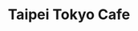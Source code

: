 ---
layout: place
title: "Taipei Tokyo Cafe"
permalink: /maryland/rockville/taipei-tokyo-cafe.html
stateAbbr: MD
stateName: Maryland
cityName: Rockville
seo:
  name: "Taipei Tokyo Cafe"
  type: Restaurant
  links: http://www.taipei-tokyo.net/
description: "Longtime spot offering Chinese, Thai & Japanese fare including sushi in a casual setting. Taipei Tokyo Cafe serves delicious sushi in Rockville, Maryland. Try fresh Japanese dishes for a great dining experience. Available for takeout, delivery, lunch, and dinner."
place_id: ChIJIZrY4yTMt4kRZnmc1H0NFSs
photos:
  - name: >-
      places/ChIJIZrY4yTMt4kRZnmc1H0NFSs/photos/AeeoHcLE8XBl9e5-yrcHWETYTk02ptNLxv8HrmGXZex-VH6oabtZ_zZgrShQBRm_tjmvOB9kCu4JcrEOdZkeMq_pxxRB0OFlwznLwUvowDbHWx76YwEJ1PnmF6jGZuDDKjS_RWWLf_QulQkLwJ4I--aWyO9-sH_aQgQ3Lqw6FhvoOorREbNL-CTdiUbJRH1dh7-fECpNxPlKOybQeUmHU91RJrPD7bYl7wtWgUKwAdF02g3I_AcCkwlYCecSf0-6GITOBIdpf1x-TXdwyh3KT8GeI1cRiaww2FB7xWg-OzsQFe63Qg
    widthPx: 960
    heightPx: 642
    authorAttributions:
      - displayName: Taipei Tokyo Cafe
        uri: https://maps.google.com/maps/contrib/106383689688750763105
        photoUri: >-
          https://lh3.googleusercontent.com/a-/ALV-UjW3qQJL0vn0qQKHTj5XTzTnIvtgSKoL0iIj-VVkww6U0eVvUbWB=s100-p-k-no-mo
    flagContentUri: >-
      https://www.google.com/local/imagery/report/?cb_client=maps_api_places.places_api&image_key=!1e10!2sAF1QipPTOHftLmMNxaQl_-SRX60QgS895OD3be4wYcE6&hl=en-US
    googleMapsUri: >-
      https://www.google.com/maps/place//data=!3m4!1e2!3m2!1sAF1QipPTOHftLmMNxaQl_-SRX60QgS895OD3be4wYcE6!2e10!4m2!3m1!1s0x89b7cc24e3d89a21:0x2b150d7dd49c7966
  - name: >-
      places/ChIJIZrY4yTMt4kRZnmc1H0NFSs/photos/AeeoHcLTvC_sm8civ0ncd6nbrml9HrHnQM6kfPx8N-4HGLfnbkw9rHhA-wbq7pIg7XFg07Dc84YvlBqarPS4IaULvZ--uCpX9A5NhkSScStaY_FUyEEwt5UneQ0uXFp1X9zh2O50c9LiEGkHvUj4nydWjy9ay9oDS_4cWWIDgVZljUsWDvKtKPR9Uq262Eva8qbvLym52hPPlXwJ_BA_1ZknzuCWG0GqAJUrYKRexRC6InAkgbzXudqJ7JVvcrs1fXiM29RUtCeASDkBFke9hoy2M9wD2KA3TL2lIUM03Q2NGe4jKg
    widthPx: 3891
    heightPx: 2189
    authorAttributions:
      - displayName: Taipei Tokyo Cafe
        uri: https://maps.google.com/maps/contrib/106383689688750763105
        photoUri: >-
          https://lh3.googleusercontent.com/a-/ALV-UjW3qQJL0vn0qQKHTj5XTzTnIvtgSKoL0iIj-VVkww6U0eVvUbWB=s100-p-k-no-mo
    flagContentUri: >-
      https://www.google.com/local/imagery/report/?cb_client=maps_api_places.places_api&image_key=!1e10!2sAF1QipOGyIMX4jcxSTWe15HW8gZioFsbdf49xkSxtmt8&hl=en-US
    googleMapsUri: >-
      https://www.google.com/maps/place//data=!3m4!1e2!3m2!1sAF1QipOGyIMX4jcxSTWe15HW8gZioFsbdf49xkSxtmt8!2e10!4m2!3m1!1s0x89b7cc24e3d89a21:0x2b150d7dd49c7966
  - name: >-
      places/ChIJIZrY4yTMt4kRZnmc1H0NFSs/photos/AeeoHcIg17j0PU8-8c-qCikWJvhHFCqt2nqTiGqEus7SgVuj6rbUNXrGI0JXyJn0nJuEy1thqp6pptJ2_oaVxneerVqboqPmvatqigxDSHjrU-n5tzLF0AamTEsorXUO2UIxTo2Qs2CUc6p6ktBKm0GmSXZMfe3ONFsGzjC4cosHlgORHkRzJQq2AHJcZKq-0gwfZ7o543DxJf70KN2K897SoRBLsr5qNb1Ij4-zduj1VogHLnx6hxyQ2qh3CV0ouPPKS3yxbsBEpfErJHYq6nakgg4Vqt5YNMffCijgCZvftwpZBPDcRacG8ngxJo53SZ1o_oVVmmCDP54W-Qqfifk5BRcI51YzFQf6FW4v8iyuGbR3d2f0xgmh3p2WQ-GhoWM2tt86zq7PEIj_M49Sjp54eA9u9siapDV_JOURXBqGxuE
    widthPx: 3024
    heightPx: 4032
    authorAttributions:
      - displayName: yumeng gan
        uri: https://maps.google.com/maps/contrib/104825910270651118629
        photoUri: >-
          https://lh3.googleusercontent.com/a-/ALV-UjWtB_xOl5P6J8JcVp44foL3xp-ZWNk-bNAZHzkcQOFwTvkVicM=s100-p-k-no-mo
    flagContentUri: >-
      https://www.google.com/local/imagery/report/?cb_client=maps_api_places.places_api&image_key=!1e10!2sCIHM0ogKEICAgMCI4pnmNQ&hl=en-US
    googleMapsUri: >-
      https://www.google.com/maps/place//data=!3m4!1e2!3m2!1sCIHM0ogKEICAgMCI4pnmNQ!2e10!4m2!3m1!1s0x89b7cc24e3d89a21:0x2b150d7dd49c7966
  - name: >-
      places/ChIJIZrY4yTMt4kRZnmc1H0NFSs/photos/AeeoHcLCOK95tQRgYmR7Shz00Lo_BCSW4epQnaQgaGevS5IzFYsM2LSlbbbIVdBP8xunWx6uWvEkrHD4T4u1_nycrb8S7Tig8bHTR-tIM6Fm3VifHjzwRBJFkYtqbwtCMALFN8YfqsvU2FrAI29arxB--Eq4ju9nJ82-97iQFlKHS-cVl2EO7bmm46l4uwU1cb3wC3YII0_0CDcGMdZaBPK-sJfRJjM02Q4Kr_skIGkUhZPpq59avHDsXuyTRNJ8VNjYaTlPsUcQHF3TlrYVs48HXPMwtAf7QpdVZ3vRnUrt-9qHxrOfaMZidrgGsxSCgM7NYhex8DREy0DL-bk0-lSpaVQtZY0QcLxzriu1hUzhr4-iUvfWxHnJ0nGWeMGDNST4UI6uVDYSB75EbgvPDd8pZ2LtiekKtEmoXnl2X5tUn0vwW3k
    widthPx: 4032
    heightPx: 3024
    authorAttributions:
      - displayName: Aneesh D
        uri: https://maps.google.com/maps/contrib/114598118487715009419
        photoUri: >-
          https://lh3.googleusercontent.com/a-/ALV-UjVxzrlXgQq4G3PDltY7fjsVtcWLQBLVbwmGMOtyz57gCemEKBFLGw=s100-p-k-no-mo
    flagContentUri: >-
      https://www.google.com/local/imagery/report/?cb_client=maps_api_places.places_api&image_key=!1e10!2sCIHM0ogKEICAgIC_oNbnwwE&hl=en-US
    googleMapsUri: >-
      https://www.google.com/maps/place//data=!3m4!1e2!3m2!1sCIHM0ogKEICAgIC_oNbnwwE!2e10!4m2!3m1!1s0x89b7cc24e3d89a21:0x2b150d7dd49c7966
  - name: >-
      places/ChIJIZrY4yTMt4kRZnmc1H0NFSs/photos/AeeoHcKYP62UdOSH6p7F2TGD_3gzB49M_yTM2c4wFeWC3_UVi1CrBgvnUdQSr1xrSzm1KjV-XrXytwGKYf0Ohn0h5UpkTSPhjgqN4D9ZDo7YE7y62Cg2nrVJP1IeMIlHOAb39xtkmumi_39KowV-74MuL0-7R9IfLJ_PYImYxxIfGO-4JXFqMcY__9IZOt8d2ZnoQVrqzeesGOnPFqyV9_oE0tSObQc36YU8WP6m1cnPwN8AgUSwGoFXhhUgFVzQlwd4YL6SLNa59dbxCWv2sgxLOcSji8iWucyG717jvK57KkXzz2MBWdKlN6xHWMv1wzH9RE4z1QBGAKv0oZSqHbjUJ_J0AMSoTGx_yMOT8xZad5_tY3qIyneHfrtnlXCzlk0tyLKwnd8u2UdEK5YSKPDCTFcoTBkRySYDijIzD2ZC4jM
    widthPx: 3024
    heightPx: 4032
    authorAttributions:
      - displayName: fify s
        uri: https://maps.google.com/maps/contrib/109503316552689403823
        photoUri: >-
          https://lh3.googleusercontent.com/a-/ALV-UjWzq8S6LizhCaY_O8jM5338TvLaJcv_V-g7ueGjr4xc9CNXbI4I=s100-p-k-no-mo
    flagContentUri: >-
      https://www.google.com/local/imagery/report/?cb_client=maps_api_places.places_api&image_key=!1e10!2sCIHM0ogKEICAgMCIsor6RA&hl=en-US
    googleMapsUri: >-
      https://www.google.com/maps/place//data=!3m4!1e2!3m2!1sCIHM0ogKEICAgMCIsor6RA!2e10!4m2!3m1!1s0x89b7cc24e3d89a21:0x2b150d7dd49c7966
  - name: >-
      places/ChIJIZrY4yTMt4kRZnmc1H0NFSs/photos/AeeoHcKoOaQEB-krDCDSIZSLjibdw-dZRwxMyZyCDvoVW-7s7BKSZQvz1TbqH9OCIXzsMcUsHYYmI9EGGdgoigzsRDYv0vu6lkM05Mh1iaYiIZU5_Hr6Z93_awH_sAQ-fP7oRyLLJIsJtNMOyTdqcF25D2HepUT3usec_DMZ6HpuP7sGRm9tXmNbG9QjQ5M4lwdrZG_6scrKXgGBUiRmMPcBDCYuR5DG2fgMnATAfUyXIkCBluzVzTp6QNYb3AahdFtv7Hvl6pU8lzbmGc9bmYrpzOO8egPOI5dcZKgBg2EZ08_jCzGuXOqXc6eQJOj1EIBGVrI8A-pFrCf8rN8rqc1xn1NX3zXISrpE6fWuodjx58RuUoHziQUqbDmaaHKiOTispnhQCPIWhTuQU1qTM1eNDH5Y-_P740HvklVgrMtF4pFQfywN
    widthPx: 4032
    heightPx: 2268
    authorAttributions:
      - displayName: Chris
        uri: https://maps.google.com/maps/contrib/112612499314385226913
        photoUri: >-
          https://lh3.googleusercontent.com/a-/ALV-UjUEzbleqtGPAVIpSX-YQNYBx-nqlymEhG7cNKC9GlpC1HTzvqE=s100-p-k-no-mo
    flagContentUri: >-
      https://www.google.com/local/imagery/report/?cb_client=maps_api_places.places_api&image_key=!1e10!2sCIHM0ogKEICAgIDR8tic9gE&hl=en-US
    googleMapsUri: >-
      https://www.google.com/maps/place//data=!3m4!1e2!3m2!1sCIHM0ogKEICAgIDR8tic9gE!2e10!4m2!3m1!1s0x89b7cc24e3d89a21:0x2b150d7dd49c7966
  - name: >-
      places/ChIJIZrY4yTMt4kRZnmc1H0NFSs/photos/AeeoHcIggShuaF6Qpxs5kNfdgKTDKAbQgM6h4DP1D4Ez-pRzX7kN63DYwbX8aYtqmCus_Z9yfL3teJJxPS75JXAzqXEzX-Jpzz9UNZTOHzjTqQ6_6m_QLwSms2qdgmrXzlEA1DdLn_4fUvOyJDj4O5HJrBVubTlMxcvN4yoWRGFM8Ecftlgf-tg_nbDocnCazeqNfdMd4XGpnHwMh8tAGzo1sSCL5ZTkU9hfudbdUza5cci6Ee_mH7mLDN27EndMLIe1tcGdmrATPHtHboSj56eiqoYGD2JNdOvyDYXvltR9yFmip4lEDQHsXEgdEovwJBQ7hkHxaSOmwpv2SIgY8qJqWjfqwwhmLfdCChYwJDSyEA8Gi_ozPB_K4HYYWKIy2iBlmhLggfU0MDPQJNQooQBOlR2p7ZkPfPDyfXr6AP5BycI
    widthPx: 4800
    heightPx: 3600
    authorAttributions:
      - displayName: Wenjing Li
        uri: https://maps.google.com/maps/contrib/102497374228359734947
        photoUri: >-
          https://lh3.googleusercontent.com/a-/ALV-UjWLZwNlTU6M5E-MSrSRy74sEup6FA952eNaK5gK9j0SbEibcTU-=s100-p-k-no-mo
    flagContentUri: >-
      https://www.google.com/local/imagery/report/?cb_client=maps_api_places.places_api&image_key=!1e10!2sCIHM0ogKEICAgIC714HvYg&hl=en-US
    googleMapsUri: >-
      https://www.google.com/maps/place//data=!3m4!1e2!3m2!1sCIHM0ogKEICAgIC714HvYg!2e10!4m2!3m1!1s0x89b7cc24e3d89a21:0x2b150d7dd49c7966
  - name: >-
      places/ChIJIZrY4yTMt4kRZnmc1H0NFSs/photos/AeeoHcJhknZd8C8UYVXrEftrWj2HUIZpzszZWel_n_G-75u3WkNWxph-9KH_uptrDTjStb-fbzeYXXkVcu7OhB7I-ZqvBeAEvLNgEuhFC_4QsfRCVgoVoO7VRoI4hF2GcKqIH3miZjzXqX5RpW0gMr_CPmS7pR9av7mg-E1GQX0hZiQthEgjvGbuhoVLG8o1AIDeAPLUwzHqgZ9beBHhhCdtvrc-Ee_AHE3eIp0gXZA6DwwII96DMLbxq1shi4pbWXcZq48GYhYFf-d2jkcTrtAuHqHBdyIzHdgKi5mIxVkloF3nLEv5uYru-lJiAa5jTv3bPk6wx_--iX76hvHgYU1uj-LG73xJur7Kjk5TQ3FpSrezwzYujymeWEsITImfMFUdcynUVZ7qLOOfAhzr86mXtkQCDHGLu20kFoM3-nXX8eF3Kw
    widthPx: 2160
    heightPx: 2160
    authorAttributions:
      - displayName: V C
        uri: https://maps.google.com/maps/contrib/106506619963779204053
        photoUri: >-
          https://lh3.googleusercontent.com/a-/ALV-UjXT7iwwuIuqsoLOAA9_7xE5gJ0bFP7XHejkWT6ViB4hHts8l3CX=s100-p-k-no-mo
    flagContentUri: >-
      https://www.google.com/local/imagery/report/?cb_client=maps_api_places.places_api&image_key=!1e10!2sCIHM0ogKEICAgMCA6oWnZg&hl=en-US
    googleMapsUri: >-
      https://www.google.com/maps/place//data=!3m4!1e2!3m2!1sCIHM0ogKEICAgMCA6oWnZg!2e10!4m2!3m1!1s0x89b7cc24e3d89a21:0x2b150d7dd49c7966
  - name: >-
      places/ChIJIZrY4yTMt4kRZnmc1H0NFSs/photos/AeeoHcJAHhJc8SUs_eloFcZHupcbWHXkLwGrmpiyQOo8uch6C9D1oNmI7CyOGIgJXojoEYf-N1430oLVfmF9JA2H5DOpr7F539o3yek8Xu7QMW19JzB6PUVicYWaQ9Bw3bJkal53PtspCgV9Tzygk9SEc3Vie2Ff6-tZhK6KraLzAlcz8PJ_YNZew9yecPFBL11YGqZrluBVdle3llW3yLOPVjWAKIv85xf8nVmlfHZnWOb5mJIr1SErC1zxhNLUH5LQ-DHVLXk1hklfkwE0up4v1L0daIlu0oCSwji-HwZb4QHwnep0LL3hwgxORrIOvzGIvNlz7H9DihdTfmRkVpA0EhlZpac690GHT-uqYMvQIcgxlVOQuMb0Ah0M2CCMCdo4q4HQRzh90gVjNITGa6xF8pydrzhR4kPLi3Hdd_4j_Dc
    widthPx: 4800
    heightPx: 3600
    authorAttributions:
      - displayName: Antonios Zoulis
        uri: https://maps.google.com/maps/contrib/106885401313488382174
        photoUri: >-
          https://lh3.googleusercontent.com/a/ACg8ocIHbPk8Y4ESSkzo3_lB5QO35HtiDRKcp0owxBgyNf0rVfi2vg=s100-p-k-no-mo
    flagContentUri: >-
      https://www.google.com/local/imagery/report/?cb_client=maps_api_places.places_api&image_key=!1e10!2sCIHM0ogKEICAgID7xY-aRQ&hl=en-US
    googleMapsUri: >-
      https://www.google.com/maps/place//data=!3m4!1e2!3m2!1sCIHM0ogKEICAgID7xY-aRQ!2e10!4m2!3m1!1s0x89b7cc24e3d89a21:0x2b150d7dd49c7966
  - name: >-
      places/ChIJIZrY4yTMt4kRZnmc1H0NFSs/photos/AeeoHcJSkX9gIFjXrpxgjSWT831lQWtebDCZby7_3s30waCyhGuBazuPYtqcUh5dbHMMxK5stl9emO4l3j97AmZMm5_QpNan4BHmPeNCarl35r7u5YQUixHtKmwiQ4tBcyQUbjSXhH7imMkQCEVjX2e1bWmeqAx7ZTH2bLGvXsdJTOIUso6rVY9ZBdZsi2ksJ3Yv3Y3xMF0XzXV4Wi_kFWw_CuFxoEf_LVYbr0AswwyHvtDkBwqV0Ht5CduIKHZzJGyoaODJqFJPUtjN0Kzsvm5ScLTQeYPi0krCmLq4Yo8Cf-C0zMCDUzduDzuBszjZlfPcUYOeW2-XF9aj9XKKE7SxvpFNI1kGtZUOacV01ySB5N6aVFfj9g5VrKNyKh99I9hodaDmneL6-9G9-LsU7zcm7XcRUJf8xxYcmpmdTN_r5sDAJ3bV
    widthPx: 4032
    heightPx: 3024
    authorAttributions:
      - displayName: Robert Daguillard
        uri: https://maps.google.com/maps/contrib/102853146540667217817
        photoUri: >-
          https://lh3.googleusercontent.com/a/ACg8ocKpsEhLA8_omqCEbXqDkvcW3bceWpRe7W4V1YiPvaH18Sb6rQ=s100-p-k-no-mo
    flagContentUri: >-
      https://www.google.com/local/imagery/report/?cb_client=maps_api_places.places_api&image_key=!1e10!2sCIHM0ogKEICAgICHyobo3AE&hl=en-US
    googleMapsUri: >-
      https://www.google.com/maps/place//data=!3m4!1e2!3m2!1sCIHM0ogKEICAgICHyobo3AE!2e10!4m2!3m1!1s0x89b7cc24e3d89a21:0x2b150d7dd49c7966
address: Metro Pike Shopping Center, 11510 Rockville Pike, Rockville, MD 20852, USA
street: Metro Pike Shopping Center, 11510 Rockville Pike
city: Rockville
state: MD
zip: '20852'
country: USA
neighborhood: null
latitude: '39.045307'
longitude: '-77.113229'
accessibility_options:
  wheelchairAccessibleParking: true
  wheelchairAccessibleEntrance: true
  wheelchairAccessibleRestroom: true
  wheelchairAccessibleSeating: true
business_status: OPERATIONAL
name: Taipei Tokyo Cafe
google_maps_links:
  directionsUri: >-
    https://www.google.com/maps/dir//''/data=!4m7!4m6!1m1!4e2!1m2!1m1!1s0x89b7cc24e3d89a21:0x2b150d7dd49c7966!3e0
  placeUri: https://maps.google.com/?cid=3104402352230922598
  writeAReviewUri: >-
    https://www.google.com/maps/place//data=!4m3!3m2!1s0x89b7cc24e3d89a21:0x2b150d7dd49c7966!12e1
  reviewsUri: >-
    https://www.google.com/maps/place//data=!4m4!3m3!1s0x89b7cc24e3d89a21:0x2b150d7dd49c7966!9m1!1b1
  photosUri: >-
    https://www.google.com/maps/place//data=!4m3!3m2!1s0x89b7cc24e3d89a21:0x2b150d7dd49c7966!10e5
primary_type: Asian Restaurant
opening_hours:
  regular: null
  current: null
secondary_opening_hours:
  regular:
    weekdayDescriptions: null
    type: null
  current:
    weekdayDescriptions: null
    type: null
phone: (301) 881-8388
price_level: PRICE_LEVEL_MODERATE
price_range: $10 &ndash; $20
rating: '4.8'
rating_count: 0
website: http://www.taipei-tokyo.net/
reviews:
  - name: >-
      places/ChIJIZrY4yTMt4kRZnmc1H0NFSs/reviews/ChZDSUhNMG9nS0VJQ0FnTURJMGE3Vkh3EAE
    relativePublishTimeDescription: in the last week
    rating: 5
    text:
      text: >-
        I ordered takeout from Taipei Tokyo Café and everything was excellent
        from start to finish. I got the Salmon Lovers, Spicy Salmon Roll,
        California Roll, Shrimp Tempura Roll, Tuna Roll, and the Crunchy Spicy
        California Roll—and every single item was fresh, flavorful, and
        perfectly prepared.


        Even as takeout, the sushi was beautifully packaged and held up really
        well. The Salmon Lovers plate was incredibly fresh, the Spicy Salmon
        Roll had just the right kick, and the Crunchy Spicy California Roll
        added the perfect crunch. The Shrimp Tempura Roll was crispy and
        satisfying, and both the Tuna and California Rolls were clean and
        classic. Best place to get some sushi!


        Special shoutout to Flora, who took care of my order—she was super nice,
        professional, and honestly the best. Great service makes a difference,
        and she definitely made the experience even better. I’ll definitely be
        back again!


        Isaac
      languageCode: en
    originalText:
      text: >-
        I ordered takeout from Taipei Tokyo Café and everything was excellent
        from start to finish. I got the Salmon Lovers, Spicy Salmon Roll,
        California Roll, Shrimp Tempura Roll, Tuna Roll, and the Crunchy Spicy
        California Roll—and every single item was fresh, flavorful, and
        perfectly prepared.


        Even as takeout, the sushi was beautifully packaged and held up really
        well. The Salmon Lovers plate was incredibly fresh, the Spicy Salmon
        Roll had just the right kick, and the Crunchy Spicy California Roll
        added the perfect crunch. The Shrimp Tempura Roll was crispy and
        satisfying, and both the Tuna and California Rolls were clean and
        classic. Best place to get some sushi!


        Special shoutout to Flora, who took care of my order—she was super nice,
        professional, and honestly the best. Great service makes a difference,
        and she definitely made the experience even better. I’ll definitely be
        back again!


        Isaac
      languageCode: en
    authorAttribution:
      displayName: Salas Family
      uri: https://www.google.com/maps/contrib/117095904538158313438/reviews
      photoUri: >-
        https://lh3.googleusercontent.com/a/ACg8ocIIQtDzKwuM_nDFFwAghu0oq7zm5P6TYQksTP9gZhVtvyj10Q=s128-c0x00000000-cc-rp-mo
    publishTime: '2025-04-10T18:57:12.834413Z'
    flagContentUri: >-
      https://www.google.com/local/review/rap/report?postId=ChZDSUhNMG9nS0VJQ0FnTURJMGE3Vkh3EAE&d=17924085&t=1
    googleMapsUri: >-
      https://www.google.com/maps/reviews/data=!4m6!14m5!1m4!2m3!1sChZDSUhNMG9nS0VJQ0FnTURJMGE3Vkh3EAE!2m1!1s0x89b7cc24e3d89a21:0x2b150d7dd49c7966
  - name: >-
      places/ChIJIZrY4yTMt4kRZnmc1H0NFSs/reviews/ChZDSUhNMG9nS0VJQ0FnTUR3d1BDckZREAE
    relativePublishTimeDescription: 3 weeks ago
    rating: 4
    text:
      text: >-
        First time eating here. Heard their chow fun noodles and the eggplant in
        garlic sauce were excellent.


        Ordered eggplant in garlic sauce. Rating 5

        It was fresh tasty and hot!


        The chow fun noodles were ok. Rating 3

        Others in our party ate sushi and were happy.


        The service is very good! Flora is divine and gracious.
      languageCode: en
    originalText:
      text: >-
        First time eating here. Heard their chow fun noodles and the eggplant in
        garlic sauce were excellent.


        Ordered eggplant in garlic sauce. Rating 5

        It was fresh tasty and hot!


        The chow fun noodles were ok. Rating 3

        Others in our party ate sushi and were happy.


        The service is very good! Flora is divine and gracious.
      languageCode: en
    authorAttribution:
      displayName: c CeeH
      uri: https://www.google.com/maps/contrib/102622813470829438112/reviews
      photoUri: >-
        https://lh3.googleusercontent.com/a/ACg8ocL_ocIK9Jrs6_GouJqMynrZmnxA9zCOn3grROlybyhVlOMciw=s128-c0x00000000-cc-rp-mo-ba3
    publishTime: '2025-03-22T13:44:04.896609Z'
    flagContentUri: >-
      https://www.google.com/local/review/rap/report?postId=ChZDSUhNMG9nS0VJQ0FnTUR3d1BDckZREAE&d=17924085&t=1
    googleMapsUri: >-
      https://www.google.com/maps/reviews/data=!4m6!14m5!1m4!2m3!1sChZDSUhNMG9nS0VJQ0FnTUR3d1BDckZREAE!2m1!1s0x89b7cc24e3d89a21:0x2b150d7dd49c7966
  - name: >-
      places/ChIJIZrY4yTMt4kRZnmc1H0NFSs/reviews/ChdDSUhNMG9nS0VJQ0FnSUNmck02QzVBRRAB
    relativePublishTimeDescription: 3 months ago
    rating: 5
    text:
      text: >-
        Good food with a good price! First time coming here and I can't say I
        was disappointed. The amount of food you get for price you pay is
        excellent and the quality is lovely. Everything comes out in a timely
        manner (but do note, I came here around 3 in the afternoon so it isn't
        super busy.)


        I ordered their wanton noodles soup- super comforting during these
        chilly months. Asked the lovely server for some chili sauce and it just
        took the flavors up a notch. The sushi burritos? Honestly, if I were to
        come back here for one thing, it would be that. I love the concept and
        the portion is larger than I expected. Worth the money and worth a
        little visit.
      languageCode: en
    originalText:
      text: >-
        Good food with a good price! First time coming here and I can't say I
        was disappointed. The amount of food you get for price you pay is
        excellent and the quality is lovely. Everything comes out in a timely
        manner (but do note, I came here around 3 in the afternoon so it isn't
        super busy.)


        I ordered their wanton noodles soup- super comforting during these
        chilly months. Asked the lovely server for some chili sauce and it just
        took the flavors up a notch. The sushi burritos? Honestly, if I were to
        come back here for one thing, it would be that. I love the concept and
        the portion is larger than I expected. Worth the money and worth a
        little visit.
      languageCode: en
    authorAttribution:
      displayName: Rin X
      uri: https://www.google.com/maps/contrib/114577351348315807193/reviews
      photoUri: >-
        https://lh3.googleusercontent.com/a-/ALV-UjWwduNtTDVTDm4ITM72l0QQRm16DE4tl5A2nAah5hhSy5cv1ji3=s128-c0x00000000-cc-rp-mo
    publishTime: '2024-12-26T20:18:58.721952Z'
    flagContentUri: >-
      https://www.google.com/local/review/rap/report?postId=ChdDSUhNMG9nS0VJQ0FnSUNmck02QzVBRRAB&d=17924085&t=1
    googleMapsUri: >-
      https://www.google.com/maps/reviews/data=!4m6!14m5!1m4!2m3!1sChdDSUhNMG9nS0VJQ0FnSUNmck02QzVBRRAB!2m1!1s0x89b7cc24e3d89a21:0x2b150d7dd49c7966
  - name: >-
      places/ChIJIZrY4yTMt4kRZnmc1H0NFSs/reviews/ChdDSUhNMG9nS0VJQ0FnSUN2eV92bzV3RRAB
    relativePublishTimeDescription: 4 months ago
    rating: 5
    text:
      text: >-
        My first time here and it was great! The service was good, food came out
        so quick and it was flavorful. Their sushi is very fresh and
        appetizing.  Flora was our server and she was very attentive and sweet.
        Will come back here again 😊
      languageCode: en
    originalText:
      text: >-
        My first time here and it was great! The service was good, food came out
        so quick and it was flavorful. Their sushi is very fresh and
        appetizing.  Flora was our server and she was very attentive and sweet.
        Will come back here again 😊
      languageCode: en
    authorAttribution:
      displayName: Jasmine Price
      uri: https://www.google.com/maps/contrib/117987585842301137898/reviews
      photoUri: >-
        https://lh3.googleusercontent.com/a-/ALV-UjWhdTbTk5_kFZ8WHrDsZE_wcrPE_TkmJzPMwYd2rre-8an5uag=s128-c0x00000000-cc-rp-mo
    publishTime: '2024-12-14T18:36:59.642083Z'
    flagContentUri: >-
      https://www.google.com/local/review/rap/report?postId=ChdDSUhNMG9nS0VJQ0FnSUN2eV92bzV3RRAB&d=17924085&t=1
    googleMapsUri: >-
      https://www.google.com/maps/reviews/data=!4m6!14m5!1m4!2m3!1sChdDSUhNMG9nS0VJQ0FnSUN2eV92bzV3RRAB!2m1!1s0x89b7cc24e3d89a21:0x2b150d7dd49c7966
  - name: >-
      places/ChIJIZrY4yTMt4kRZnmc1H0NFSs/reviews/ChdDSUhNMG9nS0VJQ0FnTUNJa01XVjRRRRAB
    relativePublishTimeDescription: 2 weeks ago
    rating: 5
    text:
      text: >-
        This restaurant serves different types of delicious Asian food. Visited
        the restaurant with my family for a late lunch/early dinner so were
        seated quickly. We began our meal with an order of chicken wings. They
        were crispy and tasty. Also ordered the Taipei noodles, stir-fry with
        white sauce, fried rice and the beef noodle soup. All delicious and
        recommended.
      languageCode: en
    originalText:
      text: >-
        This restaurant serves different types of delicious Asian food. Visited
        the restaurant with my family for a late lunch/early dinner so were
        seated quickly. We began our meal with an order of chicken wings. They
        were crispy and tasty. Also ordered the Taipei noodles, stir-fry with
        white sauce, fried rice and the beef noodle soup. All delicious and
        recommended.
      languageCode: en
    authorAttribution:
      displayName: Jose V
      uri: https://www.google.com/maps/contrib/108851977306511349264/reviews
      photoUri: >-
        https://lh3.googleusercontent.com/a/ACg8ocJ7LZEcLKhA58TzrzBeT_n_IIc3orT9euno4-r2iTpZLPDi-PA=s128-c0x00000000-cc-rp-mo-ba5
    publishTime: '2025-03-29T15:40:40.967184Z'
    flagContentUri: >-
      https://www.google.com/local/review/rap/report?postId=ChdDSUhNMG9nS0VJQ0FnTUNJa01XVjRRRRAB&d=17924085&t=1
    googleMapsUri: >-
      https://www.google.com/maps/reviews/data=!4m6!14m5!1m4!2m3!1sChdDSUhNMG9nS0VJQ0FnTUNJa01XVjRRRRAB!2m1!1s0x89b7cc24e3d89a21:0x2b150d7dd49c7966
parking_options:
  freeParkingLot: true
  freeStreetParking: true
  valetParking: false
payment_options:
  acceptsCreditCards: true
  acceptsDebitCards: true
  acceptsCashOnly: false
  acceptsNfc: true
allow_dogs: null
curbside_pickup: true
delivery: true
dine_in: true
good_for_children: true
good_for_groups: true
good_for_sports: false
live_music: false
menu_for_children: true
outdoor_seating: false
reservable: true
restroom: true
serves_beer: true
serves_breakfast: false
serves_brunch: false
serves_cocktails: null
serves_coffee: false
serves_dinner: true
serves_dessert: true
serves_lunch: true
serves_vegetarian_food: true
serves_wine: true
takeout: true
update_category: essentials
summary: >-
  Longtime spot offering Chinese, Thai & Japanese fare including sushi in a
  casual setting.

---